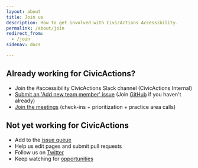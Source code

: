 ```yaml
---
layout: about
title: Join us
description: How to get involved with CivicActions Accessibility.
permalink: /about/join
redirect_from:
  - /join
sidenav: docs

---
```


## Already working for CivicActions?
* Join the #accessibility CivicActions Slack channel (CivicActions Internal)
* [Submit an 'Add new team member' issue](https://github.com/CivicActions/accessibility/issues/new/choose) (Join [GitHub](https://github.com) if you haven't already)
* [Join the meetings](calendar) (check-ins + prioritization + practice area calls)

## Not yet working for CivicActions
* Add to the [issue queue](https://github.com/CivicActions/accessibility/issues)
* Help us edit pages and submit pull requests
* Follow us on [Twitter](https://twitter.com/CivicActions)
* Keep watching for [opportunities](https://civicactions.com/careers)
